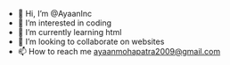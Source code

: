 - 👋 Hi, I’m @AyaanInc
- 👀 I’m interested in coding
- 🌱 I’m currently learning html
- 💞️ I’m looking to collaborate on websites
- 📫 How to reach me ayaanmohapatra2009@gmail.com

<!---
AyaanInc/AyaanInc is a ✨ special ✨ repository because its `README.md` (this file) appears on your GitHub profile.
You can click the Preview link to take a look at your changes.
--->
